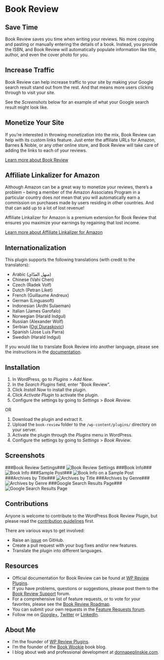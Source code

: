 # Book Review #

## Save Time ##
Book Review saves you time when writing your reviews. No more copying and pasting or manually entering the details of a book. Instead, you provide the ISBN, and Book Review will automatically populate information like title, author, and even the cover photo for you.

## Increase Traffic ##
Book Review can help increase traffic to your site by making your Google search result stand out from the rest. And that means more users clicking through to visit your site.

See the *Screenshots* below for an example of what your Google search result might look like.

## Monetize Your Site ##
If you’re interested in throwing monetization into the mix, Book Review can help with its custom links feature. Just enter the affiliate URLs for Amazon, Barnes & Noble, or any other online store, and Book Review will take care of adding the links to each of your reviews.

[Learn more about Book Review](http://wpreviewplugins.com/product/book-review/#utm_source=github.com&utm_medium=partner&utm_campaign=book+review)

## Affiliate Linkalizer for Amazon ##
Although Amazon can be a great way to monetize your reviews, there’s a problem – being a member of the Amazon Associates Program in a particular country does *not* mean that you will automatically earn a commission on purchases made by users residing in other countries. And that can add up to a lot of lost revenue!

Affiliate Linkalizer for Amazon is a premium extension for Book Review that ensures you maximize your earnings by regaining that lost income.

[Learn more about Affiliate Linkalizer for Amazon](http://wpreviewplugins.com/product/affiliate-linkalizer-amazon/#utm_source=github.com&utm_medium=partner&utm_campaign=linkalizer)

## Internationalization ##
This plugin supports the following translations (with credit to the translators):

* Arabic (منهل العدّاي‎)
* Chinese (Vahi Chen)
* Czech (Radek Volf)
* Dutch (Petran Liket)
* French (Guillaume Andreux)
* German (Linguasoft)
* Indonesian (Ardhi Sulaeman)
* Italian (James Garofalo)
* Norwegian (Harald Indgul)
* Russian (Alexander Wolf)
* Serbian ([Ogi Djuraskovic](http://firstsiteguide.com/))
* Spanish (Jose Luis Parra)
* Swedish (Harald Indgul)

If you would like to translate Book Review into another language, please see the instructions in the [documentation](http://wpreviewplugins.com/documentation/translate-book-review/).

## Installation ##

1. In WordPress, go to *Plugins* > *Add New*.
1. In the *Search Plugins* field, enter "Book Review".
1. Click *Install Now* to install the plugin.
1. Click *Activate Plugin* to activate the plugin.
1. Configure the settings by going to *Settings* > *Book Review*.

OR

1. Download the plugin and extract it.
1. Upload the `book-review` folder to the `/wp-content/plugins/` directory on your server.
1. Activate the plugin through the *Plugins* menu in WordPress.
1. Configure the settings by going to *Settings* > *Book Review*.

## Screenshots ##

###Book Review Settings###
![Book Review Settings](https://cloud.githubusercontent.com/assets/1190420/5692227/a2c1d80c-98ba-11e4-865d-4667943fed02.png)
###Book Info###
![Book Info](https://cloud.githubusercontent.com/assets/1190420/5692230/a2c64090-98ba-11e4-8326-d111d87c7f1a.png)
###Sample Post###
![Book Info on a Sample Post](https://cloud.githubusercontent.com/assets/1190420/5692229/a2c5fae0-98ba-11e4-9323-e690aa648fea.png)
###Archives by Title###
![Archives by Title](https://cloud.githubusercontent.com/assets/1190420/5692228/a2c37a0e-98ba-11e4-9f34-789dac88c24b.png)
###Archives by Genre###
![Archives by Genre](https://cloud.githubusercontent.com/assets/1190420/5692231/a2c73978-98ba-11e4-8534-1a140584bfec.png)
###Google Search Results Page###
![Google Search Results Page](https://cloud.githubusercontent.com/assets/1190420/5770126/1a086cd6-9cf4-11e4-9881-fc517d73b29e.png)

## Contributions ##
Anyone is welcome to contribute to the WordPress Book Review Plugin, but please read the [contribution guidelines](https://github.com/donnapep/book-review/blob/master/CONTRIBUTING.md) first.

There are various ways to get involved:

* Raise an [issue](https://github.com/donnapep/book-review/issues) on GitHub.
* Create a pull request with your bug fixes and/or new features.
* Translate the plugin into different languages.

## Resources ##
* Official documentation for Book Review can be found at [WP Review Plugins](http://wpreviewplugins.com/documentation/).
* If you have problems, questions or suggestions, please post them to the [Book Review Support](http://wpreviewplugins.com/support/forum/general-support/) forum.
* For a comprehensive list of feature requests, or to vote for your favorites, please see the [Book Review Roadmap](https://trello.com/b/rlglE0Gf/book-review-roadmap).
* You can submit your own requests in the [Feature Requests forum](http://wpreviewplugins.com/support/forum/feature-requests/).
* Follow me on [Google+](https://plus.google.com/u/0/+DonnaPeplinskie/posts), [Twitter](https://twitter.com/donnapep) or [LinkedIn](http://www.linkedin.com/in/donnapeplinskie).

## About Me ##
* I’m the founder of [WP Review Plugins](http://wpreviewplugins.com/).
* I’m the founder of the [Book Wookie](http://bookwookie.ca) book blog.
* I blog about web and professional development at [donnapeplinskie.com](http://donnapeplinskie.com/).